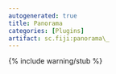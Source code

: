 ```yaml
---
autogenerated: true
title: Panorama
categories: [Plugins]
artifact: sc.fiji:panorama\_
---
```


{% include warning/stub %}



